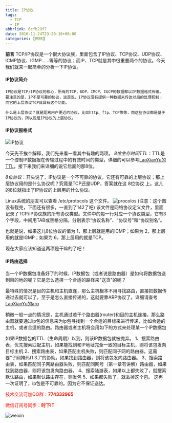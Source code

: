 ```yaml
---
title: IP协议
tags: 
  - TCP
  - IP
abbrlink: 6cfb29f7
date: 2016-11-24T23:20:16+08:00
categories: [网络]
---
```


__前言__
	TCP/IP协议是一个很大协议族，里面包含了IP协议、TCP协议、UDP协议、ICMP协议、IGMP......等等的协议；而IP、TCP就是其中很重要两个的协议。今天我们就来一起简单的分析一下IP协议。

#### IP协议简介
	IP协议是TCP/IP协议的核心，所有的TCP，UDP，IMCP，IGCP的数据都以IP数据格式传输。要注意的是，IP不是可靠的协议，这是说，IP协议没有提供一种数据未传达以后的处理机制；而它的上层协议TCP就具有这个功能。
<!-- more -->
	什么是上层协议？就是距离用户更近的协议，比如http、ftp、TCP等等，而这些协议都是基于IP协议的，所以说是IP协议的上层协议。

#### IP协议报格式
![IP协议](http://dl-blog.laoxianyu.cn/ip.png)

今天先不挨个解释，我们先来看一看其中有趣的两项。
*8位生存时间TTL*：TTL是一个控制IP数据报在传输过程中的有效时间的类型，详细的可以参考[LaoXianYu的TTL](http://www.laoxianyu.cn/2016/11/22/TTL/ "老咸鱼TTL")，接下来我们来详细的说它后面的那8位。

*8位协议*：开头说了，IP协议是一个不可靠的协议，它还有可靠的上层协议；那上层协议用的是什么协议呢？究竟是TCP还是UDP，答案就在这 8位协议 上。这儿的8位就指出了IP协议的上层用的什么协议。

Linux系统的朋友可以查看 /etc/protocols 这个文件。
![procolos](http://dl-blog.laoxianyu.cn/protocols.png)
(注意：这个图没有截完，下面还有很多，一直到了142了吧)
该文件是网络协议定义文件，里面记录了TCP/IP协议族的所有协议类型。文件中的每一行对应一个协议类型，它有3个字段，中间用TAB或空格分隔，分别表示“协议名称”、“协议号”和“协议别名”。

也就是说，如果这儿8位协议的值为 1，那上层就是用的ICMP；如果为 2，那上层用的就是IGMP；如果为 6，那上层用的就是TCP。

现在大家应该知道这两项是干嘛的了吧！

#### IP路由选择
当一个IP数据包准备好了的时候，IP数据包（或者说是路由器）是如何将数据包送到目的地的呢？它是怎么选择一个合适的路径来"送货"的呢？

最特殊的情况是目的主机和主机直连，那么主机根本不用寻找路由，直接把数据传递过去就可以了。至于是怎么直接传递的，这就要靠ARP协议了。详细请查考[LaoXianYu的arp](http://www.laoxianyu.cn/2016/11/21/ARP%E5%8D%8F%E8%AE%AE/)

稍微一般一点的情况是，主机通过若干个路由器(router)和目的主机连接。那么路由器就要通过ip包的信息来为ip包寻找到一个合适的目标来进行传递，比如合适的主机，或者合适的路由。路由器或者主机将会用如下的方式来处理某一个IP数据包

如果IP数据包的TTL（生命周期）以到，则该IP数据包就被抛弃。
	1、搜索路由表，优先搜索匹配主机，如果能找到和IP地址完全一致的目标主机，则将该包发向目标主机
	2、搜索路由表，如果匹配主机失败，则匹配同子网的路由器，这需要“子网掩码(1.3.)”的协助。如果找到路由器，则将该包发向路由器。
	3、搜索路由表，如果匹配同子网路由器失败，则匹配同网号（第一章有讲解）路由器，如果找到路由器，则将该包发向路由器。
	4、搜索陆游表，如果以上都失败了，就搜索默认路由，如果默认路由存在，则发包
	5、如果都失败了，就丢掉这个包。
这再一次证明了，ip包是不可靠的。因为它不保证送达。


<font color=#ff1201>技术交流可加QQ群：**774332965**<br></font>

<font color=#ff1201>微信订阅号同步：**时下IT**</font>

![weixin](http://dl-blog.laoxianyu.cn/weixindy.jpg)
